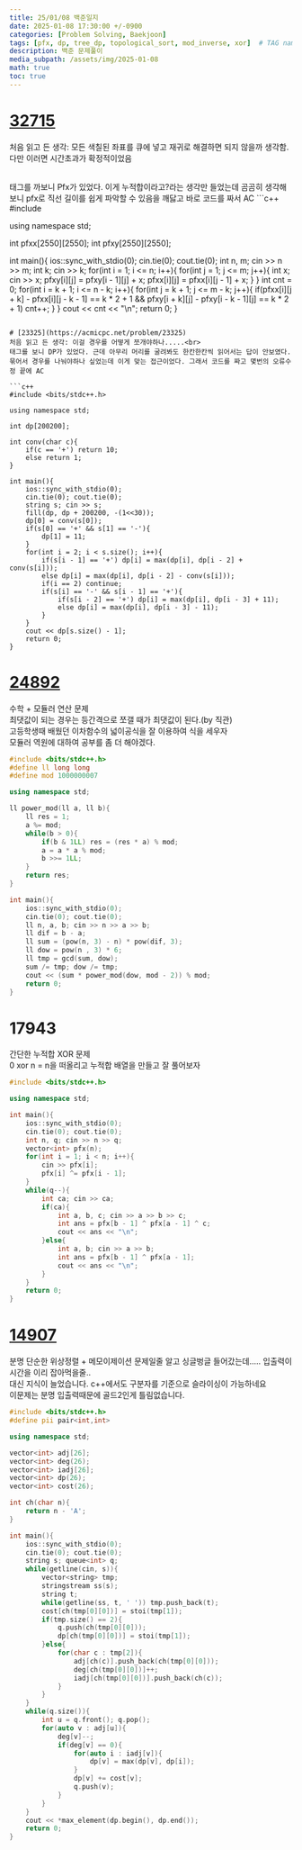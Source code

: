 ```yaml
---
title: 25/01/08 백준일지
date: 2025-01-08 17:30:00 +/-0900
categories: [Problem Solving, Baekjoon]
tags: [pfx, dp, tree_dp, topological_sort, mod_inverse, xor]  # TAG names should always be lowercase
description: 백준 문제풀이
media_subpath: /assets/img/2025-01-08
math: true
toc: true
---
```


# [32715](https://acmicpc.net/problem/32715)
처음 읽고 든 생각: 모든 색칠된 좌표를 큐에 넣고 재귀로 해결하면 되지 않을까 생각함. 다만 이러면 시간초과가 확정적이었음

<br>
태그를 까보니 Pfx가 있었다. 이게 누적합이라고?라는 생각만 들었는데 곰곰히 생각해보니 pfx로 직선 길이를 쉽게 파악할 수 있음을 깨닳고 바로 코드를 짜서 AC
```c++
#include <bits/stdc++.h>

using namespace std;

int pfxx[2550][2550];
int pfxy[2550][2550];

int main(){
    ios::sync_with_stdio(0);
    cin.tie(0); cout.tie(0);
    int n, m; cin >> n >> m;
    int k; cin >> k;
    for(int i = 1; i <= n; i++){
        for(int j = 1; j <= m; j++){
            int x; cin >> x;
            pfxy[i][j] = pfxy[i - 1][j] + x;
            pfxx[i][j] = pfxx[i][j - 1] + x;
        }
    }
    int cnt = 0;
    for(int i = k + 1; i <= n - k; i++){
        for(int j = k + 1; j <= m - k; j++){
            if(pfxx[i][j + k] - pfxx[i][j - k - 1] == k * 2 + 1 && pfxy[i + k][j] - pfxy[i - k - 1][j] == k * 2 + 1) cnt++;
        }
    }
    cout << cnt << "\n";
    return 0;
}
```

# [23325](https://acmicpc.net/problem/23325)
처음 읽고 든 생각: 이걸 경우를 어떻게 쪼개야하나.....<br>
태그를 보니 DP가 있었다. 근데 아무리 머리를 굴려봐도 한칸한칸씩 읽어서는 답이 안보였다. 묶어서 경우를 나눠야하나 싶었는데 이게 맞는 접근이었다. 그래서 코드를 짜고 몇번의 오류수정 끝에 AC

```c++
#include <bits/stdc++.h>

using namespace std;

int dp[200200];

int conv(char c){
    if(c == '+') return 10;
    else return 1;
}

int main(){
    ios::sync_with_stdio(0);
    cin.tie(0); cout.tie(0);
    string s; cin >> s;
    fill(dp, dp + 200200, -(1<<30));
    dp[0] = conv(s[0]);
    if(s[0] == '+' && s[1] == '-'){
        dp[1] = 11;
    }
    for(int i = 2; i < s.size(); i++){
        if(s[i - 1] == '+') dp[i] = max(dp[i], dp[i - 2] + conv(s[i]));
        else dp[i] = max(dp[i], dp[i - 2] - conv(s[i]));
        if(i == 2) continue;
        if(s[i] == '-' && s[i - 1] == '+'){
            if(s[i - 2] == '+') dp[i] = max(dp[i], dp[i - 3] + 11);
            else dp[i] = max(dp[i], dp[i - 3] - 11);
        }
    }
    cout << dp[s.size() - 1];
    return 0;
}

```


# [24892](https://acmicpc.net/problem/24892)
수학 + 모듈러 연산 문제<br>
최댓값이 되는 경우는 등간격으로 쪼갤 때가 최댓값이 된다.(by 직관)<br>
고등학생때 배웠던 이차함수의 넓이공식을 잘 이용하여 식을 세우자<br>
모듈러 역원에 대하여 공부를 좀 더 해야겠다.

```c++
#include <bits/stdc++.h>
#define ll long long
#define mod 1000000007

using namespace std;

ll power_mod(ll a, ll b){
    ll res = 1;
    a %= mod;
    while(b > 0){
        if(b & 1LL) res = (res * a) % mod;
        a = a * a % mod;
        b >>= 1LL;
    }
    return res;
}

int main(){
    ios::sync_with_stdio(0);
    cin.tie(0); cout.tie(0);
    ll n, a, b; cin >> n >> a >> b;
    ll dif = b - a;
    ll sum = (pow(n, 3) - n) * pow(dif, 3);
    ll dow = pow(n , 3) * 6;
    ll tmp = gcd(sum, dow);
    sum /= tmp; dow /= tmp;
    cout << (sum * power_mod(dow, mod - 2)) % mod;
    return 0;
}   
```



# 17943
간단한 누적합 XOR 문제
<br> 0 xor n = n을 떠올리고 누적합 배열을 만들고 잘 풀어보자

```c++
#include <bits/stdc++.h>

using namespace std;

int main(){
    ios::sync_with_stdio(0);
    cin.tie(0); cout.tie(0);
    int n, q; cin >> n >> q;
    vector<int> pfx(n);
    for(int i = 1; i < n; i++){
        cin >> pfx[i];
        pfx[i] ^= pfx[i - 1];
    }
    while(q--){
        int ca; cin >> ca;
        if(ca){
            int a, b, c; cin >> a >> b >> c;
            int ans = pfx[b - 1] ^ pfx[a - 1] ^ c;
            cout << ans << "\n";
        }else{
            int a, b; cin >> a >> b;
            int ans = pfx[b - 1] ^ pfx[a - 1];
            cout << ans << "\n";
        }
    }
    return 0;
}
```

# [14907](https://acmicpc.net/problem/14907)
분명 단순한 위상정렬 + 메모이제이션 문제일줄 알고 싱글벙글 들어갔는데..... 입출력이 시간을 이리 잡아먹을줄..<br>
대신 지식이 늘었습니다. c++에서도 구분자를 기준으로 슬라이싱이 가능하네요<br>
이문제는 분명 입출력때문에 골드2인게 틀림없습니다.

```c++
#include <bits/stdc++.h>
#define pii pair<int,int>

using namespace std;

vector<int> adj[26];
vector<int> deg(26);
vector<int> iadj[26];
vector<int> dp(26);
vector<int> cost(26);

int ch(char n){
    return n - 'A';
}

int main(){
    ios::sync_with_stdio(0);
    cin.tie(0); cout.tie(0);
    string s; queue<int> q;
    while(getline(cin, s)){
        vector<string> tmp;
        stringstream ss(s);
        string t;
        while(getline(ss, t, ' ')) tmp.push_back(t);
        cost[ch(tmp[0][0])] = stoi(tmp[1]);
        if(tmp.size() == 2){
            q.push(ch(tmp[0][0]));
            dp[ch(tmp[0][0])] = stoi(tmp[1]);
        }else{
            for(char c : tmp[2]){
                adj[ch(c)].push_back(ch(tmp[0][0]));
                deg[ch(tmp[0][0])]++;
                iadj[ch(tmp[0][0])].push_back(ch(c));
            }
        }
    }
    while(q.size()){
        int u = q.front(); q.pop();
        for(auto v : adj[u]){
            deg[v]--;
            if(deg[v] == 0){
                for(auto i : iadj[v]){
                    dp[v] = max(dp[v], dp[i]);
                }
                dp[v] += cost[v];
                q.push(v);
            }
        }
    }
    cout << *max_element(dp.begin(), dp.end());
    return 0;
}
```